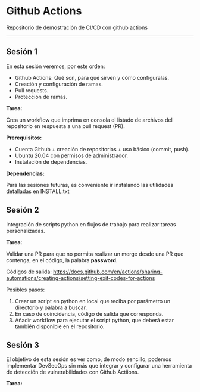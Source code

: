 # Github Actions

Repositorio de demostración de CI/CD con github actions

---

## Sesión 1

En esta sesión veremos, por este orden:
  - Github Actions: Qué son, para qué sirven y cómo configuralas.
  - Creación y configuración de ramas.
  - Pull requests.
  - Protección de ramas.

**Tarea:**

Crea un workflow que imprima en consola el listado de archivos del repositorio en respuesta a una pull request (PR).

**Prerequisitos:**

  - Cuenta Github + creación de repositorios + uso básico (commit, push).
  - Ubuntu 20.04 con permisos de administrador.
  - Instalación de dependencias.

**Dependencias:**

Para las sesiones futuras, es conveniente ir instalando las utilidades detalladas en INSTALL.txt  

## Sesión 2

Integración de scripts python en flujos de trabajo para realizar tareas personalizadas.

**Tarea:**

Validar una PR para que no permita realizar un merge desde una PR que contenga, en el código, la palabra **password**.

Códigos de salida: https://docs.github.com/en/actions/sharing-automations/creating-actions/setting-exit-codes-for-actions

Posibles pasos:

1. Crear un script en python en local que reciba por parámetro un directorio y palabra a buscar.
2. En caso de coincidencia, código de salida que corresponda.
3. Añadir workflow para ejecutar el script python, que deberá estar también disponible en el repositorio.

## Sesión 3

El objetivo de esta sesión es ver como, de modo sencillo, podemos implementar DevSecOps sin más que integrar y configurar una herramienta de detección de vulnerabilidades con Github Actiions.

**Tarea:**


